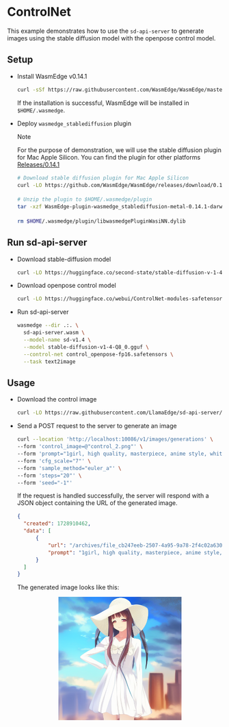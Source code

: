 # ControlNet

This example demonstrates how to use the `sd-api-server` to generate images using the stable diffusion model with the openpose control model.

## Setup

- Install WasmEdge v0.14.1

  ```bash
  curl -sSf https://raw.githubusercontent.com/WasmEdge/WasmEdge/master/utils/install_v2.sh | bash -s -- -v 0.14.1
  ```

  If the installation is successful, WasmEdge will be installed in `$HOME/.wasmedge`.

- Deploy `wasmedge_stablediffusion` plugin

  > [!NOTE]
  > For the purpose of demonstration, we will use the stable diffusion plugin for Mac Apple Silicon. You can find the plugin for other platforms [Releases/0.14.1](https://github.com/WasmEdge/WasmEdge/releases/tag/0.14.1)

  ```bash
  # Download stable diffusion plugin for Mac Apple Silicon
  curl -LO https://github.com/WasmEdge/WasmEdge/releases/download/0.14.1/WasmEdge-plugin-wasmedge_stablediffusion-metal-0.14.1-darwin_arm64.tar.gz

  # Unzip the plugin to $HOME/.wasmedge/plugin
  tar -xzf WasmEdge-plugin-wasmedge_stablediffusion-metal-0.14.1-darwin_arm64.tar.gz -C $HOME/.wasmedge/plugin

  rm $HOME/.wasmedge/plugin/libwasmedgePluginWasiNN.dylib
  ```

## Run sd-api-server

- Download stable-diffusion model

  ```bash
  curl -LO https://huggingface.co/second-state/stable-diffusion-v-1-4-GGUF/resolve/main/stable-diffusion-v1-4-Q4_0.gguf
  ```

- Download openpose control model

  ```bash
  curl -LO https://huggingface.co/webui/ControlNet-modules-safetensors/resolve/main/control_openpose-fp16.safetensors
  ```

- Run sd-api-server

  ```bash
  wasmedge --dir .:. \
    sd-api-server.wasm \
    --model-name sd-v1.4 \
    --model stable-diffusion-v1-4-Q8_0.gguf \
    --control-net control_openpose-fp16.safetensors \
    --task text2image
  ```

## Usage

- Download the control image

  ```bash
  curl -LO https://raw.githubusercontent.com/LlamaEdge/sd-api-server/refs/heads/main/image/control_2.png
  ```

- Send a POST request to the server to generate an image

  ```bash
  curl --location 'http://localhost:10086/v1/images/generations' \
  --form 'control_image=@"control_2.png"' \
  --form 'prompt="1girl, high quality, masterpiece, anime style, white dress, sun hat"' \
  --form 'cfg_scale="7"' \
  --form 'sample_method="euler_a"' \
  --form 'steps="20"' \
  --form 'seed="-1"'
  ```

  If the request is handled successfully, the server will respond with a JSON object containing the URL of the generated image.

  ```json
  {
    "created": 1728910462,
    "data": [
        {
            "url": "/archives/file_cb247eeb-2507-4a95-9a78-2f4c02a6300e/output.png",
            "prompt": "1girl, high quality, masterpiece, anime style, white dress, sun hat"
        }
    ]
  }
  ```

  The generated image looks like this:

  <div align=center>
  <img src="../image/girl_controlnet.png" alt="1girl, high quality, masterpiece, anime style, white dress, sun hat" width="60%" />
  </div>

